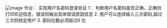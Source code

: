 ![image](https://github.com/1032231418/python/blob/master/day1/login_%E6%B5%81%E7%A8%8B%E5%9B%BE.png)
作业：
 实现用户名密码登录验证
 1： 判断用户名密码是否正确，正确则打印欢迎信息，错误则输出具体错误原因信息
 2.  用户可以连续输入三次密码,超过三次则锁定用户
 3.  密码位数必须超过6 位